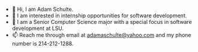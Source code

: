 - 👋 Hi, I am Adam Schulte.
- 👀 I am interested in internship opportunities for software development.
- 🌱 I am a Senior Computer Science major with a special focus in software development at LSU.
- 📫 Reach me through email at adamaschulte@yahoo.com and my phone number is 214-212-1288.


